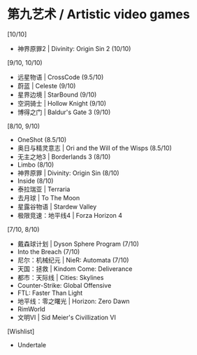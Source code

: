 第九艺术 / Artistic video games
===

[10/10]

* 神界原罪2 | Divinity: Origin Sin 2 (10/10)

[9/10, 10/10)

* 远星物语 | CrossCode (9.5/10)
* 蔚蓝 | Celeste (9/10)
* 星界边境 | StarBound (9/10)
* 空洞骑士 | Hollow Knight (9/10)
* 博得之门 | Baldur's Gate 3 (9/10)

[8/10, 9/10)

* OneShot (8.5/10)
* 奥日与精灵意志 | Ori and the Will of the Wisps (8.5/10)
* 无主之地3 | Borderlands 3 (8/10)
* Limbo (8/10)
* 神界原罪 | Divinity: Origin Sin (8/10)
* Inside (8/10)
* 泰拉瑞亚 | Terraria
* 去月球 | To The Moon
* 星露谷物语 | Stardew Valley
* 极限竞速：地平线4 | Forza Horizon 4

[7/10, 8/10)

* 戴森球计划 | Dyson Sphere Program (7/10)
* Into the Breach (7/10)
* 尼尔：机械纪元 | NieR: Automata (7/10)
* 天国：拯救 | Kindom Come: Deliverance
* 都市：天际线 | Cities: Skylines
* Counter-Strike: Global Offensive
* FTL: Faster Than Light
* 地平线：零之曙光 | Horizon: Zero Dawn
* RimWorld
* 文明VI | Sid Meier's Civillization VI

[Wishlist]

* Undertale
